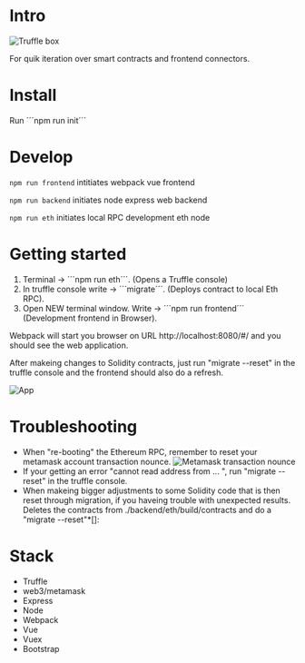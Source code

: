 # Intro
![Truffle box](http://storage1.static.itmages.com/i/18/0309/h_1520617882_2266765_b0734eefc5.png)

For quik iteration over smart contracts and frontend connectors.

# Install

Run ´´´npm run init´´´

# Develop

```npm run frontend``` intitiates webpack vue frontend

```npm run backend``` initiates node express web backend

```npm run eth``` initiates local RPC development eth node

# Getting started

1. Terminal -> ´´´npm run eth´´´. (Opens a Truffle console)
2. In truffle console write -> ´´´migrate´´´. (Deploys contract to local Eth RPC).
2. Open NEW terminal window. Write -> ´´´npm run frontend´´´ (Development frontend in Browser).

Webpack will start you browser on URL http://localhost:8080/#/ and you should see the web application.

After makeing changes to Solidity contracts, just run "migrate --reset" in the truffle console and the frontend should also do a refresh.

![App](http://storage3.static.itmages.com/i/18/0309/h_1520615516_4956393_f30c1f4696.png)

# Troubleshooting

- When "re-booting" the Ethereum RPC, remember to reset your metamask account transaction nounce. ![Metamask transaction nounce](http://storage7.static.itmages.com/i/18/0309/h_1520615869_8453611_ee83786505.png)
- If your getting an error "cannot read address from ... ", run "migrate --reset" in the truffle console.
- When makeing bigger adjustments to some Solidity code that is then reset through migration, if you haveing trouble with unexpected results. Deletes the contracts from ./backend/eth/build/contracts and do a "migrate --reset"*[]:

# Stack

- Truffle
- web3/metamask
- Express
- Node
- Webpack
- Vue
- Vuex
- Bootstrap